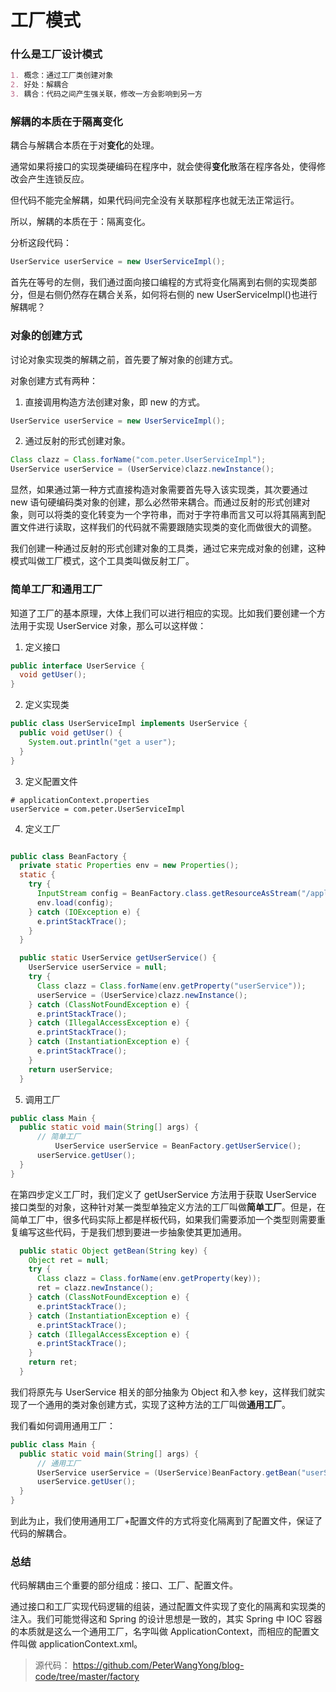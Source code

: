 # 工厂模式

### 什么是工厂设计模式

```markdown
1. 概念：通过工厂类创建对象
2. 好处：解耦合
3. 耦合：代码之间产生强关联，修改一方会影响到另一方
```

### 解耦的本质在于隔离变化

耦合与解耦合本质在于对**变化**的处理。

通常如果将接口的实现类硬编码在程序中，就会使得**变化**散落在程序各处，使得修改会产生连锁反应。

但代码不能完全解耦，如果代码间完全没有关联那程序也就无法正常运行。

所以，解耦的本质在于：隔离变化。

分析这段代码：

```java
UserService userService = new UserServiceImpl();
```

首先在等号的左侧，我们通过面向接口编程的方式将变化隔离到右侧的实现类部分，但是右侧仍然存在耦合关系，如何将右侧的 new UserServiceImpl()也进行解耦呢？

### 对象的创建方式

讨论对象实现类的解耦之前，首先要了解对象的创建方式。

对象创建方式有两种：

1. 直接调用构造方法创建对象，即 new 的方式。

```java
UserService userService = new UserServiceImpl();
```

2. 通过反射的形式创建对象。

```java
Class clazz = Class.forName("com.peter.UserServiceImpl");
UserService userService = (UserService)clazz.newInstance();
```

显然，如果通过第一种方式直接构造对象需要首先导入该实现类，其次要通过 new 语句硬编码类对象的创建，那么必然带来耦合。而通过反射的形式创建对象，则可以将类的变化转变为一个字符串，而对于字符串而言又可以将其隔离到配置文件进行读取，这样我们的代码就不需要跟随实现类的变化而做很大的调整。

我们创建一种通过反射的形式创建对象的工具类，通过它来完成对象的创建，这种模式叫做工厂模式，这个工具类叫做反射工厂。

### 简单工厂和通用工厂

知道了工厂的基本原理，大体上我们可以进行相应的实现。比如我们要创建一个方法用于实现 UserService 对象，那么可以这样做：

1. 定义接口

```java
public interface UserService {
  void getUser();
}
```

2. 定义实现类

```java
public class UserServiceImpl implements UserService {
  public void getUser() {
    System.out.println("get a user");
  }
}
```

3. 定义配置文件

```properties
# applicationContext.properties
userService = com.peter.UserServiceImpl
```

4. 定义工厂

```java

public class BeanFactory {
  private static Properties env = new Properties();
  static {
    try {
      InputStream config = BeanFactory.class.getResourceAsStream("/applicationContext.properties");
      env.load(config);
    } catch (IOException e) {
      e.printStackTrace();
    }
  }

  public static UserService getUserService() {
    UserService userService = null;
    try {
      Class clazz = Class.forName(env.getProperty("userService"));
      userService = (UserService)clazz.newInstance();
    } catch (ClassNotFoundException e) {
      e.printStackTrace();
    } catch (IllegalAccessException e) {
      e.printStackTrace();
    } catch (InstantiationException e) {
      e.printStackTrace();
    }
    return userService;
  }
```

5. 调用工厂

```java
public class Main {
  public static void main(String[] args) {
      // 简单工厂
		  UserService userService = BeanFactory.getUserService();
      userService.getUser();
  }
}
```

在第四步定义工厂时，我们定义了 getUserService 方法用于获取 UserService 接口类型的对象，这种针对某一类型单独定义方法的工厂叫做**简单工厂**。但是，在简单工厂中，很多代码实际上都是样板代码，如果我们需要添加一个类型则需要重复编写这些代码，于是我们想到要进一步抽象使其更加通用。

```java
  public static Object getBean(String key) {
    Object ret = null;
    try {
      Class clazz = Class.forName(env.getProperty(key));
      ret = clazz.newInstance();
    } catch (ClassNotFoundException e) {
      e.printStackTrace();
    } catch (InstantiationException e) {
      e.printStackTrace();
    } catch (IllegalAccessException e) {
      e.printStackTrace();
    }
    return ret;
  }
```

我们将原先与 UserService 相关的部分抽象为 Object 和入参 key，这样我们就实现了一个通用的类对象创建方式，实现了这种方法的工厂叫做**通用工厂**。

我们看如何调用通用工厂：

```java
public class Main {
  public static void main(String[] args) {
      // 通用工厂
      UserService userService = (UserService)BeanFactory.getBean("userService");
      userService.getUser();
  }
}
```

到此为止，我们使用通用工厂+配置文件的方式将变化隔离到了配置文件，保证了代码的解耦合。

### 总结

代码解耦由三个重要的部分组成：接口、工厂、配置文件。

通过接口和工厂实现代码逻辑的组装，通过配置文件实现了变化的隔离和实现类的注入。我们可能觉得这和 Spring 的设计思想是一致的，其实 Spring 中 IOC 容器的本质就是这么一个通用工厂，名字叫做 ApplicationContext，而相应的配置文件叫做 applicationContext.xml。

> 源代码： https://github.com/PeterWangYong/blog-code/tree/master/factory
